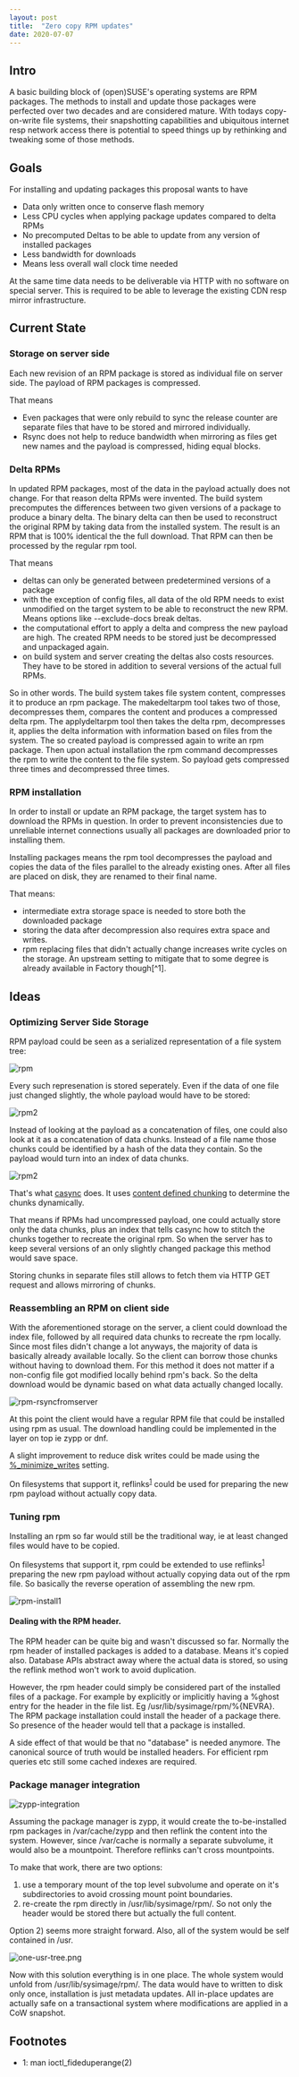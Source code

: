 ```yaml
---
layout: post
title:  "Zero copy RPM updates"
date: 2020-07-07
---
```

## Intro

A basic building block of (open)SUSE's operating systems are RPM packages.
The methods to install and update those packages were perfected over two
decades and are considered mature. With todays copy-on-write file systems,
their snapshotting capabilities and ubiquitous internet resp network access
there is potential to speed things up by rethinking and tweaking some of those
methods.

## Goals

For installing and updating packages this proposal wants to have

- Data only written once to conserve flash memory
- Less CPU cycles when applying package updates compared to delta
  RPMs
- No precomputed Deltas to be able to update from any version of
  installed packages
- Less bandwidth for downloads
- Means less overall wall clock time needed

At the same time data needs to be deliverable via HTTP with no
software on special server. This is required to be able to leverage
the existing CDN resp mirror infrastructure.

## Current State

### Storage on server side

Each new revision of an RPM package is stored as individual file on
server side. The payload of RPM packages is compressed.

That means

- Even packages that were only rebuild to sync the release counter
  are separate files that have to be stored and mirrored
  individually.
- Rsync does not help to reduce bandwidth when mirroring as files
  get new names and the payload is compressed, hiding equal blocks.

### Delta RPMs

In updated RPM packages, most of the data in the payload actually
does not change. For that reason delta RPMs were invented. The build
system precomputes the differences between two given versions of a
package to produce a binary delta. The binary delta can then be used
to reconstruct the original RPM by taking data from the installed
system. The result is an RPM that is 100% identical the the full
download. That RPM can then be processed by the regular rpm tool.

That means

- deltas can only be generated between predetermined versions of a
  package
- with the exception of config files, all data of the old RPM needs
  to exist unmodified on the target system to be able to reconstruct
  the new RPM. Means options like --exclude-docs break deltas.
- the computational effort to apply a delta and compress the new
  payload are high. The created RPM needs to be stored just be
  decompressed and unpackaged again.
- on build system and server creating the deltas also costs
  resources. They have to be stored in addition to several versions
  of the actual full RPMs.

So in other words. The build system takes file system content, compresses it to
produce an rpm package. The makedeltarpm tool takes two of those, decompresses
them, compares the content and produces a compressed delta rpm. The
applydeltarpm tool then takes the delta rpm, decompresses it,
applies the delta information with information based on files from
the system. The so created payload is compressed again to write an
rpm package. Then upon actual installation the rpm command
decompresses the rpm to write the content to the file system.
So payload gets compressed three times and decompressed three times.

### RPM installation

In order to install or update an RPM package, the target system has
to download the RPMs in question. In order to prevent
inconsistencies due to unreliable internet connections usually all
packages are downloaded prior to installing them.

Installing packages means the rpm tool decompresses the payload and
copies the data of the files parallel to the already existing ones.
After all files are placed on disk, they are renamed to their final
name.

That means:

- intermediate extra storage space is needed to store both the
  downloaded package
- storing the data after decompression also requires extra space and
  writes.
- rpm replacing files that didn't actually change increases write
  cycles on the storage. An upstream setting to mitigate that to
  some degree is already available in Factory though[^1].

## Ideas

### Optimizing Server Side Storage

RPM payload could be seen as a serialized representation of a file
system tree:

![rpm](/images/2020-07-07-rpm-delta-updates/rpm.png "RPM payload")

Every such represenation is stored seperately. Even if the data of
one file just changed slightly, the whole payload would have to be
stored:

![rpm2](/images/2020-07-07-rpm-delta-updates/rpm3.png "Two files with similar payload")

Instead of looking at the payload as a concatenation of files, one
could also look at it as a concatenation of data chunks. Instead of
a file name those chunks could be identified by a hash of the data
they contain. So the payload would turn into an index of data
chunks.

![rpm2](/images/2020-07-07-rpm-delta-updates/rpm2.png "Two files with similar payload")

That's what
[casync](http://0pointer.net/blog/casync-a-tool-for-distributing-file-system-images.html)
does. It uses [content defined
chunking](https://moinakg.wordpress.com/2013/06/22/high-performance-content-defined-chunking/)
to determine the chunks dynamically.

That means if RPMs had uncompressed payload, one could actually
store only the data chunks, plus an index that tells casync how to
stitch the chunks together to recreate the original rpm.
So when the server has to keep several versions of an only slightly
changed package this method would save space.

Storing chunks in separate files still allows to fetch them via HTTP
GET request and allows mirroring of chunks.

### Reassembling an RPM on client side

With the aforementioned storage on the server, a client could
download the index file, followed by all required data chunks to
recreate the rpm locally. Since most files didn't change a lot
anyways, the majority of data is basically already available
locally. So the client can borrow those chunks without having to
download them. For this method it does not matter if a non-config
file got modified locally behind rpm's back. So the delta download
would be dynamic based on what data actually changed locally.

![rpm-rsyncfromserver](/images/2020-07-07-rpm-delta-updates/rpm-syncfromserver.png "Downloading from the server")

At this point the client would have a regular RPM file that could be
installed using rpm as usual. The download handling could be
implemented in the layer on top ie zypp or dnf.

A slight improvement to reduce disk writes could be made using the
[%_minimize_writes](https://github.com/openSUSE/rpm-config-SUSE/commit/8dcfe7b89abddeb2d3ed32046338c82cce9c306d)
setting.

On filesystems that support it, reflinks<sup>[1](#footnote1)</sup> could be used for
preparing the new rpm payload without actually copy data.

### Tuning rpm

Installing an rpm so far would still be the traditional way, ie at
least changed files would have to be copied.

On filesystems that support it, rpm could be extended to use
reflinks<sup>[1](#footnote1)</sup> preparing the new rpm payload without actually copying
data out of the rpm file. So basically the reverse operation of
assembling the new rpm.

![rpm-install1](/images/2020-07-07-rpm-delta-updates/rpm-install1.png "RPM installation using reflinks")

#### Dealing with the RPM header.

The RPM header can be quite big and wasn't discussed so far.
Normally the rpm header of installed packages is added to a
database. Means it's copied also. Database APIs abstract away where
the actual data is stored, so using the reflink method won't work to
avoid duplication.

However, the rpm header could simply be considered part of the
installed files of a package. For example by explicitly or
implicitly having a %ghost entry for the header in the file list. Eg
/usr/lib/sysimage/rpm/%{NEVRA}. The RPM package installation could
install the header of a package there. So presence of the header
would tell that a package is installed.

A side effect of that would be that no "database" is needed anymore.
The canonical source of truth would be installed headers.
For efficient rpm queries etc still some cached indexes are
required.

### Package manager integration

![zypp-integration](/images/2020-07-07-rpm-delta-updates/zypp-integration.png "file system with zypp")

Assuming the package manager is zypp, it would create the
to-be-installed rpm packages in /var/cache/zypp and then reflink the
content into the system. However, since /var/cache is normally a
separate subvolume, it would also be a mountpoint. Therefore
reflinks can't cross mountpoints.

To make that work, there are two options:

1. use a temporary mount of the top level subvolume and operate on
   it's subdirectories to avoid crossing mount point boundaries.
2. re-create the rpm directly in /usr/lib/sysimage/rpm/. So not only
   the header would be stored there but actually the full content.

Option 2) seems more straight forward. Also, all of the system would
be self contained in /usr.

![one-usr-tree.png](/images/2020-07-07-rpm-delta-updates/one-usr-tree.png "one file system tree with rpms integrated")

Now with this solution everything is in one place. The whole system would
unfold from /usr/lib/sysimage/rpm/. The data would have to written to disk only
once, installation is just metadata updates. All in-place updates are actually
safe on a transactional system where modifications are applied in a CoW
snapshot.

## Footnotes

* <a name="footnote1">1</a>: man ioctl_fideduperange(2)

